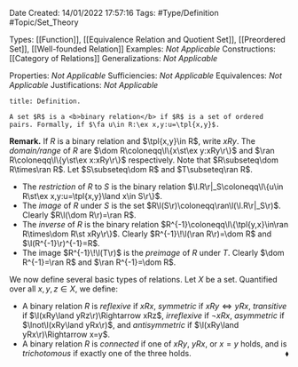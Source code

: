 <div class="topSpace"></div>

Date Created: 14/01/2022 17:57:16
Tags: #Type/Definition #Topic/Set_Theory

Types: [[Function]], [[Equivalence Relation and Quotient Set]], [[Preordered Set]], [[Well-founded Relation]]
Examples: <i>Not Applicable</i> 
Constructions: [[Category of Relations]]
Generalizations: <i>Not Applicable</i>

Properties: <i>Not Applicable</i>
Sufficiencies: <i>Not Applicable</i>
Equivalences: <i>Not Applicable</i>
Justifications: <i>Not Applicable</i>

``` ad-Definition
title: Definition.

A set $R$ is a <b>binary relation</b> if $R$ is a set of ordered pairs. Formally, if $\fa u\in R:\ex x,y:u=\tpl{x,y}$. 

```

<b>Remark.</b> If $R$ is a binary relation and $\tpl{x,y}\in R$, write $xRy$. The <i>domain/range</i> of $R$ are $\dom R\coloneqq\l\{x\st\ex y:xRy\r\}$ and $\ran R\coloneqq\l\{y\st\ex x:xRy\r\}$ respectively. Note that $R\subseteq\dom R\times\ran R$. Let $S\subseteq\dom R$ and $T\subseteq\ran R$.
* The <i>restriction</i> of $R$ to $S$ is the binary relation $\l.R\r|_S\coloneqq\l\{u\in R\st\ex x,y:u=\tpl{x,y}\land x\in S\r\}$.
* The <i>image</i> of $R$ under $S$ is the set $R\l(S\r)\coloneqq\ran\l(\l.R\r|_S\r)$. Clearly $R\l(\dom R\r)=\ran R$.
* The <i>inverse</i> of $R$ is the binary relation $R^{-1}\coloneqq\l\{\tpl{y,x}\in\ran R\times\dom R\st xRy\r\}$. Clearly $R^{-1}\!\l(\ran R\r)=\dom R$ and $\l(R^{-1}\r)^{-1}=R$.
* The image $R^{-1}\!\l(T\r)$ is the <i>preimage</i> of $R$ under $T$. Clearly $\dom R^{-1}=\ran R$ and $\ran R^{-1}=\dom R$.

We now define several basic types of relations. Let $X$ be a set. Quantified over all $x,y,z\in X$, we define:
* A binary relation $R$ is <i>reflexive</i> if $xRx$, <i>symmetric</i> if $xRy\Leftrightarrow yRx$, <i>transitive</i> if $\l(xRy\land yRz\r)\Rightarrow xRz$, <i>irreflexive</i> if $\lnot xRx$, <i>asymmetric</i> if $\lnot\l(xRy\land yRx\r)$, and <i>antisymmetric</i> if $\l(xRy\land yRx\r)\Rightarrow x=y$.
* A binary relation $R$ is <i>connected</i> if one of $xRy$, $yRx$, or $x=y$ holds, and is <i>trichotomous</i> if exactly one of the three holds.<span style="float:right;">$\blacklozenge$</span>
